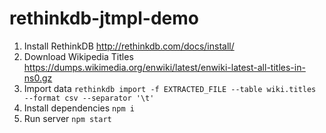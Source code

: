 rethinkdb-jtmpl-demo
====================

1. Install RethinkDB http://rethinkdb.com/docs/install/
2. Download Wikipedia Titles https://dumps.wikimedia.org/enwiki/latest/enwiki-latest-all-titles-in-ns0.gz
3. Import data `rethinkdb import -f EXTRACTED_FILE --table wiki.titles --format csv --separator '\t'`
4. Install dependencies `npm i`
5. Run server `npm start`
